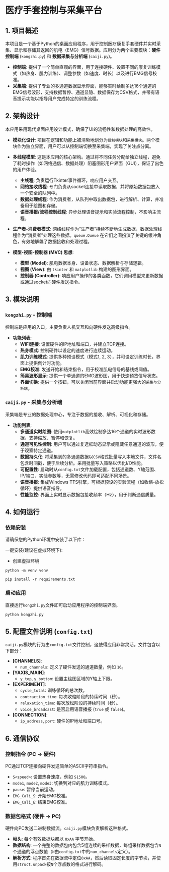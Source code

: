 # 医疗手套控制与采集平台

## 1. 项目概述

本项目是一个基于Python的桌面应用程序，用于控制医疗康复手套硬件并实时采集、显示和存储其返回的肌电（EMG）信号数据。应用分为两个主要模块：**硬件控制端** (`kongzhi.py`) 和 **数据采集与分析端** (`caiji.py`)。

- **控制端**: 提供了一个简单直观的界面，用于连接硬件、设置不同的康复训练模式（如热身、肌力训练）、调整参数（如速度、时长）以及进行EMG信号校准。
- **采集端**: 提供了专业的多通道数据显示界面，能够实时绘制多达16个通道的EMG信号波形，支持数据暂停、通道显隐、数据保存为CSV格式，并带有语音提示功能以指导用户完成特定的训练流程。

## 2. 架构设计

本应用采用现代桌面应用设计模式，确保了UI的流畅性和数据处理的高效性。

- **模块化设计**: 项目在逻辑和功能上被清晰地划分为`控制模块`和`采集模块`。两个模块作为独立界面，用户可以从控制端切换至采集端，实现了关注点分离。

- **多线程模型**: 这是本应用的核心架构。通过将不同任务分配给独立线程，避免了耗时操作（如网络通信、数据处理）阻塞图形用户界面（GUI），保证了出色的用户体验。
  - **主线程**: 负责运行Tkinter事件循环，响应用户交互。
  - **网络接收线程**: 专门负责从socket连接中读取数据，并将原始数据包放入一个安全的队列中。
  - **数据处理线程**: 作为消费者，从队列中取出数据包，进行解析、计算，并准备用于绘图和存储。
  - **语音播报/流程控制线程**: 异步处理语音提示和实验流程控制，不影响主流程。

- **生产者-消费者模式**: 网络线程作为“生产者”持续不断地生成数据，数据处理线程作为“消费者”处理这些数据。`queue.Queue` 在它们之间扮演了关键的缓冲角色，有效地解耦了数据接收和处理过程。

- **模型-视图-控制器 (MVC) 思想**:
  - **模型 (Model)**: 肌电数据本身、设备状态、数据解析与存储逻辑。
  - **视图 (View)**: 由 `tkinter` 和 `matplotlib` 构建的图形界面。
  - **控制器 (Controller)**: 响应用户操作的各类函数，它们调用模型来更新数据或通过socket向硬件发送指令。

## 3. 模块说明

### `kongzhi.py` - 控制端

控制端是应用的入口，主要负责人机交互和向硬件发送高级指令。

- **功能列表**:
  - **WiFi连接**: 设置硬件的IP地址和端口，并建立TCP连接。
  - **热身模式**: 控制硬件以设定的速度进行连续运动。
  - **肌力训练模式**: 提供多种预设模式（模式1, 2, 3），并可设定训练时长，界面上提供倒计时功能。
  - **EMG校准**: 发送开始和结束指令，用于校准肌电信号的基线或阈值。
  - **简易波形显示**: 提供一个单通道的EMG波形图，用于快速预览信号状态。
  - **界面切换**: 提供一个按钮，可以关闭当前界面并启动功能更强大的`采集与分析端`。

### `caiji.py` - 采集与分析端

采集端是专业的数据处理中心，专注于数据的接收、解析、可视化和存储。

- **功能列表**:
  - **多通道实时绘图**: 使用`matplotlib`高效绘制多达16个通道的实时波形数据，支持缩放、暂停和恢复。
  - **通道可见性控制**: 用户可以通过复选框动态显示或隐藏任意通道的波形，便于观察特定通道。
  - **数据持久化**: 将采集到的多通道数据以`CSV`格式批量写入本地文件，文件名包含时间戳，便于后续分析。采用批量写入策略以优化I/O性能。
  - **可配置性**: 启动时从`config.txt`文件加载配置，包括通道数、Y轴范围、IP/端口、实验参数等，无需修改代码即可适配不同场景。
  - **语音播报**: 集成Windows TTS引擎，可根据预设的实验流程（如收缩-放松循环）提供语音指导。
  - **性能监控**: 界面上实时显示数据包接收频率（Hz），用于判断通信质量。

## 4. 如何运行

### 依赖安装

请确保您的Python环境中安装了以下库：


一键安装(建议在虚拟环境下):
- 创建虚拟环境
```
python -m venv venv
```

```
pip install -r requirements.txt
```

### 启动应用

直接运行`kongzhi.py`文件即可启动应用程序的控制端界面。

```bash
python kongzhi.py
```

## 5. 配置文件说明 (`config.txt`)

`caiji.py`模块的行为由`config.txt`文件控制，这使得应用非常灵活。文件包含以下部分：

- **[CHANNELS]**:
  - `num_channels`: 定义了硬件发送的通道数量，例如 `16`。
- **[YAXIS_MAIN]**:
  - `y_top`, `y_bottom`: 设置主绘图区域的Y轴上下限。
- **[EXPERIMENT]**:
  - `cycle_total`: 训练循环的总次数。
  - `contraction_time`: 每次收缩阶段的持续时间（秒）。
  - `relaxation_time`: 每次放松阶段的持续时间（秒）。
  - `voice_broadcast`: 是否启用语音播报 (`true` 或 `false`)。
- **[CONNECTION]**:
  - `ip_address`, `port`: 硬件的IP地址和端口号。

## 6. 通信协议

### 控制指令 (PC -> 硬件)

PC通过TCP连接向硬件发送简单的ASCII字符串指令。

- `S<speed>`: 设置热身速度，例如 `S1500`。
- `mode1`, `mode2`, `mode3`: 切换到对应的肌力训练模式。
- `pause`: 暂停当前运动。
- `EMG_Cali_S`: 开始EMG校准。
- `EMG_Cali_E`: 结束EMG校准。

### 数据包格式 (硬件 -> PC)

硬件向PC发送二进制数据流。`caiji.py`模块负责解析这种格式。

- **帧头**: 每个有效数据块都以 `0xAA` 字节开始。
- **数据结构**: 一个完整的数据包内包含5组连续的采样数据，每组采样数据包含`N`个通道的浮点数值（`N`由`config.txt`中的`num_channels`定义）。
- **解析方式**: 程序首先在数据流中定位`0xAA`，然后读取固定长度的字节块，并使用`struct.unpack`按`N`个浮点数的格式进行解码。